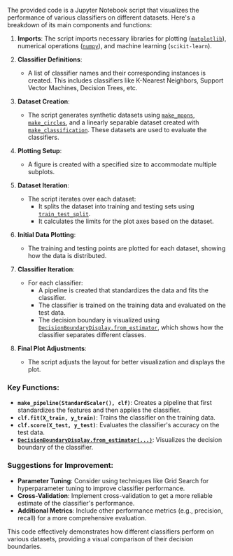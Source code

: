 The provided code is a Jupyter Notebook script that visualizes the performance of various classifiers on different datasets. Here's a breakdown of its main components and functions:

1. **Imports**: The script imports necessary libraries for plotting ([`matplotlib`](command:_github.copilot.openSymbolFromReferences?%5B%7B%22%24mid%22%3A1%2C%22path%22%3A%22%2Fhome%2Fanett%2Fgit%2Fmachine-learning%2F.venv%2Flib%2Fpython3.12%2Fsite-packages%2Fmatplotlib%2F__init__.py%22%2C%22scheme%22%3A%22file%22%7D%2C%7B%22line%22%3A0%2C%22character%22%3A0%7D%5D ".venv/lib/python3.12/site-packages/matplotlib/__init__.py")), numerical operations ([`numpy`](command:_github.copilot.openSymbolFromReferences?%5B%7B%22%24mid%22%3A1%2C%22path%22%3A%22%2Fhome%2Fanett%2Fgit%2Fmachine-learning%2F.venv%2Flib%2Fpython3.12%2Fsite-packages%2Fnumpy%2F__init__.py%22%2C%22scheme%22%3A%22file%22%7D%2C%7B%22line%22%3A0%2C%22character%22%3A0%7D%5D ".venv/lib/python3.12/site-packages/numpy/__init__.py")), and machine learning (`scikit-learn`).

2. **Classifier Definitions**: 
   - A list of classifier names and their corresponding instances is created. This includes classifiers like K-Nearest Neighbors, Support Vector Machines, Decision Trees, etc.

3. **Dataset Creation**:
   - The script generates synthetic datasets using [`make_moons`](command:_github.copilot.openSymbolFromReferences?%5B%7B%22%24mid%22%3A1%2C%22path%22%3A%22%2Fhome%2Fanett%2F.vscode%2Fextensions%2Fms-python.vscode-pylance-2024.8.2%2Fdist%2Fbundled%2Fstubs%2Fsklearn%2Fdatasets%2F_samples_generator.pyi%22%2C%22scheme%22%3A%22file%22%7D%2C%7B%22line%22%3A76%2C%22character%22%3A4%7D%5D "../../.vscode/extensions/ms-python.vscode-pylance-2024.8.2/dist/bundled/stubs/sklearn/datasets/_samples_generator.pyi"), [`make_circles`](command:_github.copilot.openSymbolFromReferences?%5B%7B%22%24mid%22%3A1%2C%22path%22%3A%22%2Fhome%2Fanett%2F.vscode%2Fextensions%2Fms-python.vscode-pylance-2024.8.2%2Fdist%2Fbundled%2Fstubs%2Fsklearn%2Fdatasets%2F_samples_generator.pyi%22%2C%22scheme%22%3A%22file%22%7D%2C%7B%22line%22%3A68%2C%22character%22%3A4%7D%5D "../../.vscode/extensions/ms-python.vscode-pylance-2024.8.2/dist/bundled/stubs/sklearn/datasets/_samples_generator.pyi"), and a linearly separable dataset created with [`make_classification`](command:_github.copilot.openSymbolFromReferences?%5B%7B%22%24mid%22%3A1%2C%22path%22%3A%22%2Fhome%2Fanett%2F.vscode%2Fextensions%2Fms-python.vscode-pylance-2024.8.2%2Fdist%2Fbundled%2Fstubs%2Fsklearn%2Fdatasets%2F_samples_generator.pyi%22%2C%22scheme%22%3A%22file%22%7D%2C%7B%22line%22%3A22%2C%22character%22%3A4%7D%5D "../../.vscode/extensions/ms-python.vscode-pylance-2024.8.2/dist/bundled/stubs/sklearn/datasets/_samples_generator.pyi"). These datasets are used to evaluate the classifiers.

4. **Plotting Setup**:
   - A figure is created with a specified size to accommodate multiple subplots.

5. **Dataset Iteration**:
   - The script iterates over each dataset:
     - It splits the dataset into training and testing sets using [`train_test_split`](command:_github.copilot.openSymbolFromReferences?%5B%7B%22%24mid%22%3A1%2C%22path%22%3A%22%2Fhome%2Fanett%2Fgit%2Fmachine-learning%2F.venv%2Flib%2Fpython3.12%2Fsite-packages%2Fsklearn%2Fmodel_selection%2F_split.py%22%2C%22scheme%22%3A%22file%22%7D%2C%7B%22line%22%3A2769%2C%22character%22%3A4%7D%5D ".venv/lib/python3.12/site-packages/sklearn/model_selection/_split.py").
     - It calculates the limits for the plot axes based on the dataset.

6. **Initial Data Plotting**:
   - The training and testing points are plotted for each dataset, showing how the data is distributed.

7. **Classifier Iteration**:
   - For each classifier:
     - A pipeline is created that standardizes the data and fits the classifier.
     - The classifier is trained on the training data and evaluated on the test data.
     - The decision boundary is visualized using [`DecisionBoundaryDisplay.from_estimator`](command:_github.copilot.openSymbolFromReferences?%5B%7B%22%24mid%22%3A1%2C%22path%22%3A%22%2Fhome%2Fanett%2Fgit%2Fmachine-learning%2F.venv%2Flib%2Fpython3.12%2Fsite-packages%2Fsklearn%2Finspection%2F_plot%2Fdecision_boundary.py%22%2C%22scheme%22%3A%22file%22%7D%2C%7B%22line%22%3A62%2C%22character%22%3A6%7D%5D ".venv/lib/python3.12/site-packages/sklearn/inspection/_plot/decision_boundary.py"), which shows how the classifier separates different classes.

8. **Final Plot Adjustments**:
   - The script adjusts the layout for better visualization and displays the plot.

### Key Functions:
- **`make_pipeline(StandardScaler(), clf)`**: Creates a pipeline that first standardizes the features and then applies the classifier.
- **`clf.fit(X_train, y_train)`**: Trains the classifier on the training data.
- **`clf.score(X_test, y_test)`**: Evaluates the classifier's accuracy on the test data.
- **[`DecisionBoundaryDisplay.from_estimator(...)`](command:_github.copilot.openSymbolFromReferences?%5B%7B%22%24mid%22%3A1%2C%22path%22%3A%22%2Fhome%2Fanett%2Fgit%2Fmachine-learning%2F.venv%2Flib%2Fpython3.12%2Fsite-packages%2Fsklearn%2Finspection%2F_plot%2Fdecision_boundary.py%22%2C%22scheme%22%3A%22file%22%7D%2C%7B%22line%22%3A62%2C%22character%22%3A6%7D%5D ".venv/lib/python3.12/site-packages/sklearn/inspection/_plot/decision_boundary.py")**: Visualizes the decision boundary of the classifier.

### Suggestions for Improvement:
- **Parameter Tuning**: Consider using techniques like Grid Search for hyperparameter tuning to improve classifier performance.
- **Cross-Validation**: Implement cross-validation to get a more reliable estimate of the classifier's performance.
- **Additional Metrics**: Include other performance metrics (e.g., precision, recall) for a more comprehensive evaluation.

This code effectively demonstrates how different classifiers perform on various datasets, providing a visual comparison of their decision boundaries.